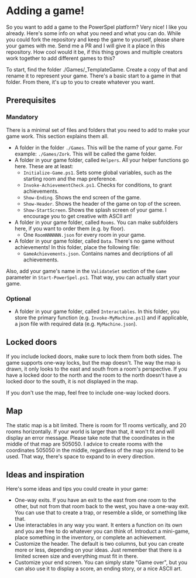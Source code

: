 # Adding a game!

So you want to add a game to the PowerSpel platform? Very nice! I like you already. Here's some info on what you need and what you can do. While you could fork the repository and keep the game to yourself, please share your games with me. Send me a PR and I will give it a place in this repository. How cool would it be, if this thing grows and multiple creators work together to add different games to this?

To start, find the folder ./Games/_TemplateGame. Create a copy of that and rename it to represent your game. There's a basic start to a game in that folder. From there, it's up to you to create whatever you want.

## Prerequisites

### Mandatory

There is a minimal set of files and folders that you need to add to make your game work. This section explains them all.

- A folder in the folder `./Games`. This will be the name of your game. For example: `./Games/Zork`. This will be called the game folder.
- A folder in your game folder, called `Helpers`. All your helper functions go here. These are at least:
  - `Initialize-Game.ps1`. Sets some global variables, such as the starting room and the map preference.
  - `Invoke-AchievementCheck.ps1`. Checks for conditions, to grant achievements.
  - `Show-Ending`. Shows the end screen of the game.
  - `Show-Header`. Shows the header of the game on top of the screen.
  - `Show-StartScreen`. Shows the splash screen of your game. I encourage you to get creative with ASCII art!
- A folder in your game folder, called `Rooms`. You can make subfolders here, if you want to order them (e.g. by floor).
  - One `RoomNNNNNN.json` for every room in your game.
- A folder in your game folder, called `Data`. There's no game without achievements! In this folder, place the following file:
  - `GameAchievements.json`. Contains names and decriptions of all achievements.

Also, add your game's name in the `ValidateSet` section of the `Game` parameter in `Start-PowerSpel.ps1`. That way, you can actually start your game.

### Optional

- A folder in your game folder, called `Interactables`. In this folder, you store the primary function (e.g. `Invoke-MyMachine.ps1`) and if applicable, a json file with required data (e.g. `MyMachine.json`).

## Locked doors

If you include locked doors, make sure to lock them from both sides. The game supports one-way locks, but the map doesn't. The way the map is drawn, it only looks to the east and south from a room's perspective. If you have a locked door to the north and the room to the north doesn't have a locked door to the south, it is not displayed in the map.

If you don't use the map, feel free to include one-way locked doors.

## Map

The static map is a bit limited. There is room for 11 rooms vertically, and 20 rooms horizontally. If your world is larger than that, it won't fit and will display an error message. Please take note that the coordinates in the middle of that map are 505050. I advice to create rooms with the coordinates 505050 in the middle, regardless of the map you intend to be used. That way, there's space to expand to in every direction.

## Ideas and inspiration

Here's some ideas and tips you could create in your game:

- One-way exits. If you have an exit to the east from one room to the other, but not from that room back to the west, you have a one-way exit. You can use that to create a trap, or resemble a slide, or something like that.
- Use interactables in any way you want. It enters a function on its own and you are free to do whatever you can think of. Introduct a mini-game, place something in the inventory, or complete an achievement.
- Customize the header. The default is two columns, but you can create more or less, depending on your ideas. Just remember that there is a limited screen size and everything must fit in there.
- Customize your end screen. You can simply state "Game over", but you can also use it to display a score, an ending story, or a nice ASCII art.
